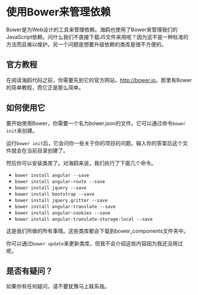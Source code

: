 
# 使用Bower来管理依赖

Bower是为Web设计的工具来管理依赖。海鸥也使用了Bower来管理我们的JavaScript依赖。问什么我们不直接下载JS文件来用呢？因为这不是一种标准的方法而且难以维护。另一个问题是想要升级依赖的类库是很不方便的。

## 官方教程

在阅读海鸥代码之前，你需要先到它的官方网站，<http://bower.io>。那里有Bower的简单教程，而它正是那么简单。

## 如何使用它

要开始使用Bower，你需要一个名为bower.json的文件。它可以通过命令`bower init`来创建。

运行`bower init`后，它会问你一些关于你的项目的问题。输入你的答案后这个文件就会在当前目录创建了。

然后你可以安装类库了。对海鸥来说，我们执行了下面几个命令。

* `bower install angular --save`
* `bower install angular-route --save`
* `bower install jquery --save`
* `bower install bootstrap --save`
* `bower install jquery.gritter --save`
* `bower install angular-translate --save`
* `bower install angular-cookies --save`
* `bower install angular-translate-storage-local --save`

这是我们所做的所有事情。这些类库都会下载到bower_components文件夹中。

你可以通过`bower update`来更新类库，但我不会介绍这些内容因为我还没用过呢。

## 是否有疑问？

如果你有任何疑问，请不要犹豫马上联系我。

